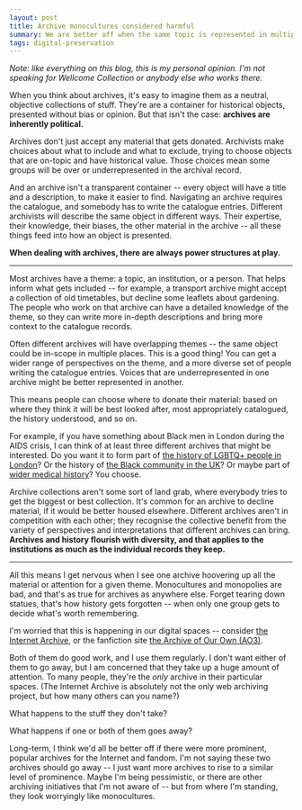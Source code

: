 ```yaml
---
layout: post
title: Archive monocultures considered harmful
summary: We are better off when the same topic is represented in multiple, different archives.
tags: digital-preservation
---
```


*Note: like everything on this blog, this is my personal opinion. I'm not speaking for Wellcome Collection or anybody else who works there.*

When you think about archives, it's easy to imagine them as a neutral, objective collections of stuff.
They're are a container for historical objects, presented without bias or opinion.
But that isn't the case: **archives are inherently political.**

Archives don't just accept any material that gets donated.
Archivists make choices about what to include and what to exclude, trying to choose objects that are on-topic and have historical value.
Those choices mean some groups will be over or underrepresented in the archival record.

And an archive isn't a transparent container -- every object will have a title and a description, to make it easier to find.
Navigating an archive requires the catalogue, and somebody has to write the catalogue entries.
Different archivists will describe the same object in different ways.
Their expertise, their knowledge, their biases, the other material in the archive -- all these things feed into how an object is presented.

**When dealing with archives, there are always power structures at play.**

---

Most archives have a theme: a topic, an institution, or a person.
That helps inform what gets included -- for example, a transport archive might accept a collection of old timetables, but decline some leaflets about gardening.
The people who work on that archive can have a detailed knowledge of the theme, so they can write more in-depth descriptions and bring more context to the catalogue records.

Often different archives will have overlapping themes -- the same object could be in-scope in multiple places.
This is a good thing!
You can get a wider range of perspectives on the theme, and a more diverse set of people writing the catalogue entries.
Voices that are underrepresented in one archive might be better represented in another.

This means people can choose where to donate their material: based on where they think it will be best looked after, most appropriately catalogued, the history understood, and so on.

For example, if you have something about Black men in London during the AIDS crisis, I can think of at least three different archives that might be interested.
Do you want it to form part of [the history of LGBTQ+ people in London](https://www.bishopsgate.org.uk/archives)?
Or the history of [the Black community in the UK](https://blackculturalarchives.org/collections)?
Or maybe part of [wider medical history](https://wellcomecollection.org/pages/Wuw2MSIAACtd3Stk)?
You choose.

Archive collections aren't some sort of land grab, where everybody tries to get the biggest or best collection.
It's common for an archive to decline material, if it would be better housed elsewhere.
Different archives aren't in competition with each other; they recognise the collective benefit from the variety of perspectives and interpretations that different archives can bring.
**Archives and history flourish with diversity, and that applies to the institutions as much as the individual records they keep.**

---

All this means I get nervous when I see one archive hoovering up all the material or attention for a given theme.
Monocultures and monopolies are bad, and that's as true for archives as anywhere else.
Forget tearing down statues, that's how history gets forgotten -- when only one group gets to decide what's worth remembering.

I'm worried that this is happening in our digital spaces -- consider [the Internet Archive](https://en.wikipedia.org/wiki/Internet_Archive), or the fanfiction site [the Archive of Our Own (AO3)](https://en.wikipedia.org/wiki/Archive_of_Our_Own).

Both of them do good work, and I use them regularly.
I don't want either of them to go away, but I am concerned that they take up a huge amount of attention.
To many people, they're the *only* archive in their particular spaces.
(The Internet Archive is absolutely not the only web archiving project, but how many others can you name?)

What happens to the stuff they don't take?

What happens if one or both of them goes away?

Long-term, I think we'd all be better off if there were more prominent, popular archives for the Internet and fandom.
I'm not saying these two archives should go away -- I just want more archives to rise to a similar level of prominence.
Maybe I'm being pessimistic, or there are other archiving initiatives that I'm not aware of -- but from where I'm standing, they look worryingly like monocultures.
